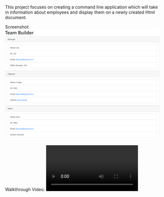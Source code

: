 This project focuses on creating a command line application which will take in information about employees and display them on a newly created Html document.

Screenshot: ![Webpage Screenshot](./assets/screenshot.png)


Walkthrough Video:  ![Team Generator Walkthrough Video](./assets/Project-Walkthrough.mp4)